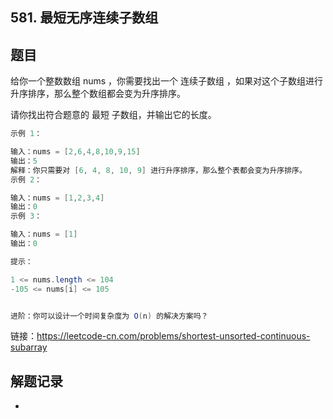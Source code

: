 ## 581. 最短无序连续子数组

## 题目

给你一个整数数组 nums ，你需要找出一个 连续子数组 ，如果对这个子数组进行升序排序，那么整个数组都会变为升序排序。

请你找出符合题意的 最短 子数组，并输出它的长度。

 

```java
示例 1：

输入：nums = [2,6,4,8,10,9,15]
输出：5
解释：你只需要对 [6, 4, 8, 10, 9] 进行升序排序，那么整个表都会变为升序排序。
示例 2：

输入：nums = [1,2,3,4]
输出：0
示例 3：

输入：nums = [1]
输出：0
```



```java
提示：

1 <= nums.length <= 104
-105 <= nums[i] <= 105


进阶：你可以设计一个时间复杂度为 O(n) 的解决方案吗？
```


链接：https://leetcode-cn.com/problems/shortest-unsorted-continuous-subarray

## 解题记录

+ 

